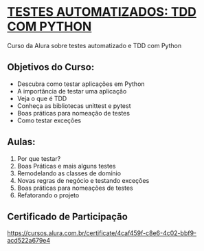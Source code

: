 # [TESTES AUTOMATIZADOS: TDD COM PYTHON](https://cursos.alura.com.br/course/tdd-com-python)
Curso da Alura sobre testes automatizado e TDD com Python

## Objetivos do Curso:

* Descubra como testar aplicações em Python
* A importância de testar uma aplicação
* Veja o que é TDD
* Conheça as bibliotecas unittest e pytest
* Boas práticas para nomeação de testes
* Como testar exceções

## Aulas:

1. Por que testar?
2. Boas Práticas e mais alguns testes
3. Remodelando as classes de domínio
4. Novas regras de negócio e testando exceções
5. Boas práticas para nomeações de testes
6. Refatorando o projeto

## Certificado de Participação
<https://cursos.alura.com.br/certificate/4caf459f-c8e6-4c02-bbf9-acd522a679e4>
